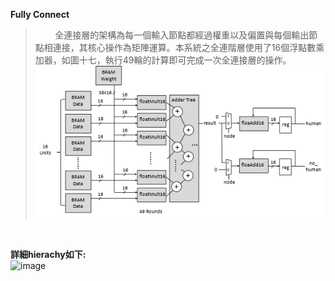 **Fully Connect**</br>
>&nbsp;&nbsp;&nbsp;&nbsp;&nbsp;&nbsp;&nbsp;&nbsp;全連接層的架構為每一個輸入節點都經過權重以及偏置與每個輸出節點相連接，其核心操作為矩陣運算。本系統之全連階層使用了16個浮點數乘加器，如圖十七，執行49輪的計算即可完成一次全連接層的操作。</br>
![image](https://github.com/AI-Hardware-Acceleration-System/Human-on-Railway-Detection-Using-Real-time-Edge-Computing-Deep-Learning-Hardware-Acceleration-System/blob/main/CNN_Software/image/Fully_Connected.png)</br>

</br>

**詳細hierachy如下:**</br>
![image](https://github.com/user-attachments/assets/6004c633-4837-424d-871c-0fb92e4f8d6e)

